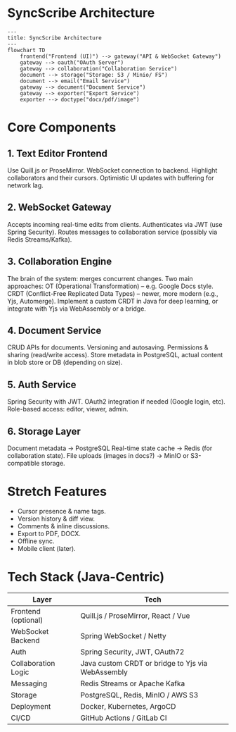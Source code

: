 # SyncScribe Architecture
```mermaid
---
title: SyncScribe Architecture
---
flowchart TD
    frontend("Frontend (UI)") --> gateway("API & WebSocket Gateway")
    gateway --> oauth("OAuth Server")
    gateway --> collaboration("Collaboration Service")
    document --> storage("Storage: S3 / Minio/ FS")
    document --> email("Email Service")
    gateway --> document("Document Service")
    gateway --> exporter("Export Service")
    exporter --> doctype("docx/pdf/image")

```

# Core Components

## 1. Text Editor Frontend
Use Quill.js or ProseMirror.
WebSocket connection to backend.
Highlight collaborators and their cursors.
Optimistic UI updates with buffering for network lag.

## 2. WebSocket Gateway
Accepts incoming real-time edits from clients.
Authenticates via JWT (use Spring Security).
Routes messages to collaboration service (possibly via Redis Streams/Kafka).

## 3. Collaboration Engine
The brain of the system: merges concurrent changes.
Two main approaches:
OT (Operational Transformation) – e.g. Google Docs style.
CRDT (Conflict-Free Replicated Data Types) – newer, more modern (e.g., Yjs, Automerge).
Implement a custom CRDT in Java for deep learning, or integrate with Yjs via WebAssembly or a bridge.
## 4. Document Service
CRUD APIs for documents.
Versioning and autosaving.
Permissions & sharing (read/write access).
Store metadata in PostgreSQL, actual content in blob store or DB (depending on size).
## 5. Auth Service
Spring Security with JWT.
OAuth2 integration if needed (Google login, etc).
Role-based access: editor, viewer, admin.
## 6. Storage Layer
Document metadata → PostgreSQL
Real-time state cache → Redis (for collaboration state).
File uploads (images in docs?) → MinIO or S3-compatible storage.


# Stretch Features
- Cursor presence & name tags.
- Version history & diff view.
- Comments & inline discussions.
- Export to PDF, DOCX.
- Offline sync.
- Mobile client (later).

# Tech Stack (Java-Centric)

|Layer|	Tech|
|--- |--|
|Frontend (optional)	|Quill.js / ProseMirror, React / Vue |
|WebSocket Backend	|Spring WebSocket / Netty|
|Auth |	Spring Security, JWT, OAuth72
|Collaboration Logic |	Java custom CRDT or bridge to Yjs via WebAssembly |
|Messaging	| Redis Streams or Apache Kafka |
|Storage	| PostgreSQL, Redis, MinIO / AWS S3 |
|Deployment	| Docker, Kubernetes, ArgoCD |
|CI/CD	| GitHub Actions / GitLab CI |
